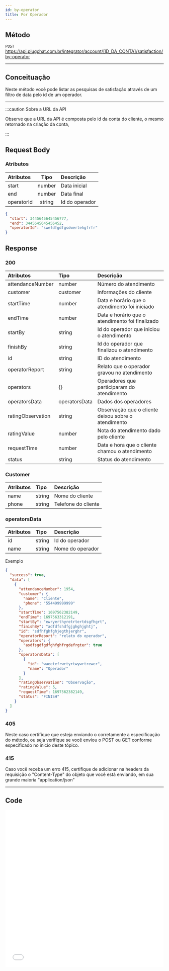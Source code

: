 ```yaml
---
id: by-operator
title: Por Operador
---
```


## Método

`POST` https://api.plugchat.com.br/integrator/account/[ID_DA_CONTA]/satisfaction/by-operator

---

## Conceituação

Neste método você pode listar as pesquisas de satisfação através de um filtro de data pelo id de um operador.

---

:::caution Sobre a URL da API

Observe que a URL da API é composta pelo id da conta do cliente, o mesmo retornado na criação da conta,

:::

## Request Body

### Atributos

| Atributos  |  Tipo  | Descrição      |
| :--------- | :----: | :------------- |
| start      | number | Data inicial   |
| end        | number | Data final     |
| operatorId | string | Id do operador |

```json
{
  "start": 3445645645456777,
  "end": 3445645645456452,
  "operatorId": "swefdfgdfgsdwertehgfrfr"
}
```

## Response

### 200

| Atributos | Tipo | Descrição |
| :-- | :-- | :-- |
| attendanceNumber | number | Número do atendimento |
| customer | customer | Informações do cliente |
| startTime | number | Data e horário que o atendimento foi iniciado |
| endTime | number | Data e horário que o atendimento foi finalizado |
| startBy | string | Id do operador que iniciou o atendimento |
| finishBy | string | Id do operador que finalizou o atendimento |
| id | string | ID do atendimento |
| operatorReport | string | Relato que o operador gravou no atendimento |
| operators | {} | Operadores que participaram do atendimento |
| operatorsData | operatorsData | Dados dos operadores |
| ratingObservation | string | Observação que o cliente deixou sobre o atendimento |
| ratingValue | number | Nota do atendimento dado pelo cliente |
| requestTime | number | Data e hora que o cliente chamou o atendimento |
| status | string | Status do atendimento |

### Customer

| Atributos | Tipo   | Descrição           |
| :-------- | :----- | :------------------ |
| name      | string | Nome do cliente     |
| phone     | string | Telefone do cliente |

### operatorsData

| Atributos | Tipo   | Descrição        |
| :-------- | :----- | :--------------- |
| id        | string | Id do operador   |
| name      | string | Nome do operador |

Exemplo

```json
{
  "success": true,
  "data": [
    {
      "attendanceNumber": 1954,
      "customer": {
        "name": "Cliente",
        "phone": "554499999999"
      },
      "startTime": 1697562382149,
      "endTime": 1697563312191,
      "startBy": "ewryerthyretrtertdsgfhgrt",
      "finishBy": "adfdfshdfgjghghjghtj",
      "id": "sdfhfghfghjegthjerghr",
      "operatorReport": "relato do operador",
      "operators": {
        "asdfsgdfgdfghfghfrgdefrgter": true
      },
      "operatorsData": [
        {
          "id": "waeetefrwrtyrtwywrtrewer",
          "name": "Operador"
        }
      ],
      "ratingObservation": "Observação",
      "ratingValue": 5,
      "requestTime": 1697562382149,
      "status": "FINISH"
    }
  ]
}
```

### 405

Neste caso certifique que esteja enviando o corretamente a especificação do método, ou seja verifique se você enviou o POST ou GET conforme especificado no inicio deste tópico.

### 415

Caso você receba um erro 415, certifique de adicionar na headers da requisição o "Content-Type" do objeto que você está enviando, em sua grande maioria "application/json"

---

## Code

<iframe src="//api.apiembed.com/?source=https://raw.githubusercontent.com/fourpixelit/plug-chat-partner-docs/main/json-examples/satisfaction-by-operator.json&targets=all" frameBorder="0" scrolling="no" width="100%" height="500px" seamless></iframe>
